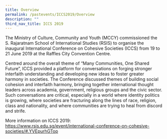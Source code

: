 ```yaml
---
title: Overview
permalink: /pastevents/ICCS2019/Overview
description: ""
third_nav_title: ICCS 2019
---
```

The Ministry of Culture, Community and Youth (MCCY) commissioned the S. Rajaratnam School of International Studies (RSIS) to organise the inaugural International Conference on Cohesive Societies (ICCS) from 19 to 21 June 2019 at the Raffles City Convention Centre. 

Centred around the overall theme of “Many Communities, One Shared Future”, ICCS provided a platform for conversations on forging stronger interfaith understanding and developing new ideas to foster greater harmony in societies. The Conference discussed themes of building social cohesion and interfaith harmony, bringing together international thought leaders across academia, government, religious groups and the civic sector. Such conversations are critical, especially in a world where identity politics is growing, where societies are fracturing along the lines of race, religion, class and nationality, and where communities are trying to heal from discord and strife.

More information on ICCS 2019:
https://www.rsis.edu.sg/event/international-conference-on-cohesive-societies/#.YVEpurhGTop
